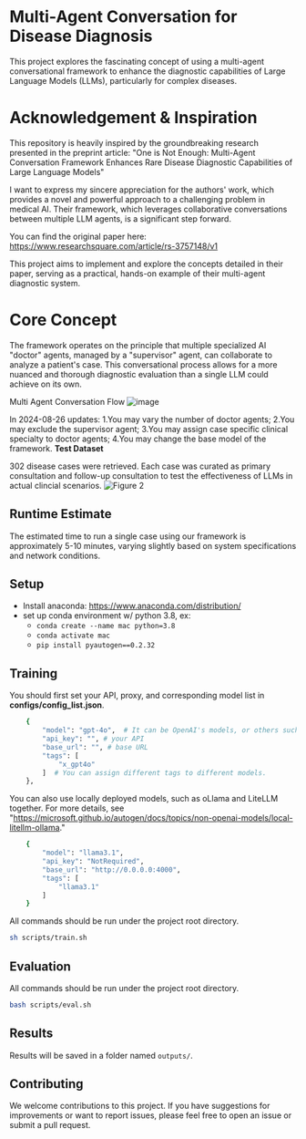 # Multi-Agent Conversation for Disease Diagnosis
This project explores the fascinating concept of using a multi-agent conversational framework to enhance the diagnostic capabilities of Large Language Models (LLMs), particularly for complex diseases.

# Acknowledgement & Inspiration
This repository is heavily inspired by the groundbreaking research presented in the preprint article:
"One is Not Enough: Multi-Agent Conversation Framework Enhances Rare Disease Diagnostic Capabilities of Large Language Models"

I want to express my sincere appreciation for the authors' work, which provides a novel and powerful approach to a challenging problem in medical AI. Their framework, which leverages collaborative conversations between multiple LLM agents, is a significant step forward.

You can find the original paper here: https://www.researchsquare.com/article/rs-3757148/v1

This project aims to implement and explore the concepts detailed in their paper, serving as a practical, hands-on example of their multi-agent diagnostic system.

# Core Concept
The framework operates on the principle that multiple specialized AI "doctor" agents, managed by a "supervisor" agent, can collaborate to analyze a patient's case. This conversational process allows for a more nuanced and thorough diagnostic evaluation than a single LLM could achieve on its own.

Multi Agent Conversation Flow
![image](https://github.com/geteff1/Multi-agent-conversation-for-disease-diagnosis/assets/148701415/357585db-30b8-487d-83f6-1d8640e9ec38)

In 2024-08-26 updates: 1.You may vary the number of doctor agents; 2.You may exclude the supervisor agent; 3.You may assign case specific clinical specialty to doctor agents; 4.You may change the base model of the framework.
**Test Dataset**

302 disease cases were retrieved. Each case was curated as primary consultation and follow-up consultation to test the effectiveness of LLMs in actual clincial scenarios.
![Figure 2](https://github.com/geteff1/Multi-agent-conversation-for-disease-diagnosis/assets/148701415/8762cb39-adaf-42a9-b123-9aef73e578bc)

## Runtime Estimate

The estimated time to run a single case using our framework is approximately 5-10 minutes, varying slightly based on system specifications and network conditions.

## Setup
 * Install anaconda: https://www.anaconda.com/distribution/
 * set up conda environment w/ python 3.8, ex:
    * `conda create --name mac python=3.8`
    * `conda activate mac`
    * `pip install pyautogen==0.2.32`


## Training
You should first set your API, proxy, and corresponding model list in **configs/config_list.json**.
```bash
    {
        "model": "gpt-4o",  # It can be OpenAI's models, or others such as Claude, Gemini, LLaMA 3.1, etc.
        "api_key": "", # your API
        "base_url": "", # base URL
        "tags": [
            "x_gpt4o"
        ]  # You can assign different tags to different models.
    },
```
You can also use locally deployed models, such as oLlama and LiteLLM together. For more details, see "https://microsoft.github.io/autogen/docs/topics/non-openai-models/local-litellm-ollama."
```bash
    {
        "model": "llama3.1", 
        "api_key": "NotRequired",
        "base_url": "http://0.0.0.0:4000",
        "tags": [
            "llama3.1"
        ]
    }
```

All commands should be run under the project root directory.

```bash
sh scripts/train.sh
```

## Evaluation
All commands should be run under the project root directory.

```bash
bash scripts/eval.sh
```

## Results
Results will be saved in a folder named `outputs/`. 

## Contributing

We welcome contributions to this project. If you have suggestions for improvements or want to report issues, please feel free to open an issue or submit a pull request.
